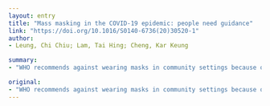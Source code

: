 ```yaml
---
layout: entry
title: "Mass masking in the COVID-19 epidemic: people need guidance"
link: "https://doi.org/10.1016/S0140-6736(20)30520-1"
author:
- Leung, Chi Chiu; Lam, Tai Hing; Cheng, Kar Keung

summary:
- "WHO recommends against wearing masks in community settings because of lack of evidence. Without evidence of effectiveness should not be equated to evidence of ineffectiveness. It has long been recommended that for respiratory infections like influenza, affected patients should wear masks to limit droplet spread. If everyone puts on a mask in public places, it would help to remove stigmatisation that has hitherto discouraged masking of symptomatic patients in many places."

original:
- "WHO recommends against wearing masks in community settings because of lack of evidence.2 However, absence of evidence of effectiveness should not be equated to evidence of ineffectiveness, especially when facing a novel situation with limited alternative options. It has long been recommended that for respiratory infections like influenza, affected patients should wear masks to limit droplet spread. If everyone puts on a mask in public places, it would help to remove stigmatisation that has hitherto discouraged masking of symptomatic patients in many places.3 Furthermore, transmission from asymptomatic infected individuals has been documented for COVID-19, and viral load is particularly high at early disease stage.4 , 5 Masking, as a public health intervention, would probably intercept the transmission link and prevent these apparently healthy infectious sources."
---
```



